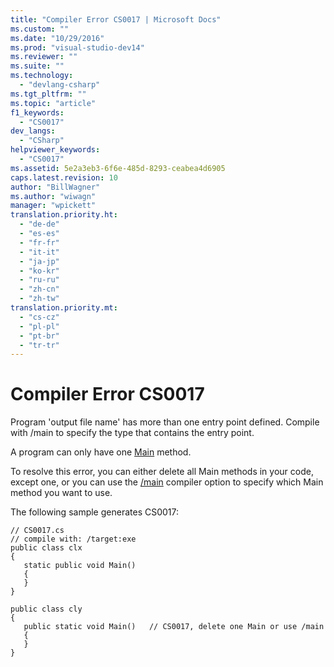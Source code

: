```yaml
---
title: "Compiler Error CS0017 | Microsoft Docs"
ms.custom: ""
ms.date: "10/29/2016"
ms.prod: "visual-studio-dev14"
ms.reviewer: ""
ms.suite: ""
ms.technology: 
  - "devlang-csharp"
ms.tgt_pltfrm: ""
ms.topic: "article"
f1_keywords: 
  - "CS0017"
dev_langs: 
  - "CSharp"
helpviewer_keywords: 
  - "CS0017"
ms.assetid: 5e2a3eb3-6f6e-485d-8293-ceabea4d6905
caps.latest.revision: 10
author: "BillWagner"
ms.author: "wiwagn"
manager: "wpickett"
translation.priority.ht: 
  - "de-de"
  - "es-es"
  - "fr-fr"
  - "it-it"
  - "ja-jp"
  - "ko-kr"
  - "ru-ru"
  - "zh-cn"
  - "zh-tw"
translation.priority.mt: 
  - "cs-cz"
  - "pl-pl"
  - "pt-br"
  - "tr-tr"
---
```

# Compiler Error CS0017
Program 'output file name' has more than one entry point defined. Compile with /main to specify the type that contains the entry point.  
  
 A program can only have one [Main](/dotnet/csharp/programming-guide/main-and-command-args/main-and-command-line-arguments) method.  
  
 To resolve this error, you can either delete all Main methods in your code, except one, or you can use the [/main](/dotnet/csharp/language-reference/compiler-options/main-compiler-option) compiler option to specify which Main method you want to use.  
  
 The following sample generates CS0017:  
  
```  
// CS0017.cs  
// compile with: /target:exe  
public class clx  
{  
   static public void Main()  
   {  
   }  
}  
  
public class cly  
{  
   public static void Main()   // CS0017, delete one Main or use /main  
   {  
   }  
}  
```